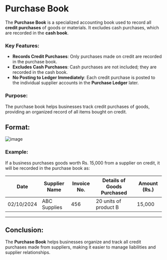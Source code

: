 # Purchase Book

The **Purchase Book** is a specialized accounting book used to record all **credit purchases** of goods or materials. It excludes cash purchases, which are recorded in the **cash book**.

### Key Features:
- **Records Credit Purchases**: Only purchases made on credit are recorded in the purchase book.
- **Excludes Cash Purchases**: Cash purchases are not included; they are recorded in the cash book.
- **No Posting to Ledger Immediately**: Each credit purchase is posted to the individual supplier accounts in the **Purchase Ledger** later.

### Purpose:
The purchase book helps businesses track credit purchases of goods, providing an organized record of all items bought on credit.

## Format:
![image](https://github.com/user-attachments/assets/91e891a6-1551-436f-a961-81f825693b38)

### Example:
If a business purchases goods worth Rs. 15,000 from a supplier on credit, it will be recorded in the purchase book as:

| Date       | Supplier Name  | Invoice No. | Details of Goods Purchased | Amount (Rs.) |
|------------|----------------|-------------|----------------------------|--------------|
| 02/10/2024 | ABC Supplies    | 456         | 20 units of product B       | 15,000       |

---

## Conclusion:
The **Purchase Book** helps businesses organize and track all credit purchases made from suppliers, making it easier to manage liabilities and supplier relationships.
